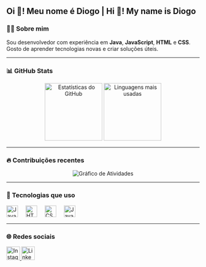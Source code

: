 <h2 align="left">Oi 👋! Meu nome é Diogo | Hi 👋! My name is Diogo</h2>

### 👨‍💻 Sobre mim

Sou desenvolvedor com experiência em **Java**, **JavaScript**, **HTML** e **CSS**. Gosto de aprender tecnologias novas e criar soluções úteis.

---

### 📊 GitHub Stats

<div align="center">
  <img src="https://github-readme-stats.vercel.app/api?username=diogo4365&show_icons=true&count_private=true&include_all_commits=true&theme=dracula&locale=pt-br&hide_border=false" height="150" alt="Estatísticas do GitHub" />
  <img src="https://github-readme-stats.vercel.app/api/top-langs/?username=diogo4365&layout=compact&langs_count=6&theme=dracula&hide_border=false" height="150" alt="Linguagens mais usadas" />
</div>

---

### 🔥 Contribuições recentes

<div align="center">
  <img src="https://github-readme-activity-graph.vercel.app/graph?username=diogo4365&bg_color=1a1b27&color=9ecaed&line=9ecaed&point=ffffff&area=true&hide_border=true" alt="Gráfico de Atividades" />
</div>

---

### 🧰 Tecnologias que uso

<div align="left">
  <img src="https://cdn.jsdelivr.net/gh/devicons/devicon/icons/javascript/javascript-original.svg" height="30" alt="JavaScript logo" />
  <img width="12" />
  <img src="https://cdn.jsdelivr.net/gh/devicons/devicon/icons/html5/html5-original.svg" height="30" alt="HTML5 logo" />
  <img width="12" />
  <img src="https://cdn.jsdelivr.net/gh/devicons/devicon/icons/css3/css3-original.svg" height="30" alt="CSS3 logo" />
  <img width="12" />
  <img src="https://cdn.jsdelivr.net/gh/devicons/devicon/icons/java/java-original.svg" height="30" alt="Java logo" />
</div>

---

### 🌐 Redes sociais

<div align="left">
  <a href="https://www.instagram.com/diogo.tp_/" target="_blank">
    <img src="https://img.shields.io/static/v1?message=Instagram&logo=instagram&label=&color=E4405F&logoColor=white&labelColor=&style=for-the-badge" height="35" alt="Instagram logo" />
  </a>
  <a href="https://www.linkedin.com/in/diogo-tavares-pereira-9a83b8196/" target="_blank">
    <img src="https://img.shields.io/static/v1?message=LinkedIn&logo=linkedin&label=&color=0077B5&logoColor=white&labelColor=&style=for-the-badge" height="35" alt="LinkedIn logo" />
  </a>
</div>
